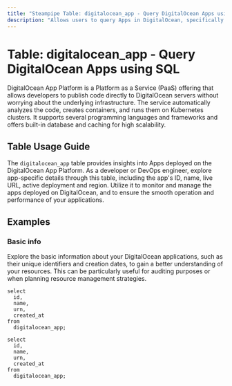 ```yaml
---
title: "Steampipe Table: digitalocean_app - Query DigitalOcean Apps using SQL"
description: "Allows users to query Apps in DigitalOcean, specifically to gather information about the app's ID, name, live URL, active deployment and region. This data can be used to monitor and manage the apps deployed on DigitalOcean."
---
```


# Table: digitalocean_app - Query DigitalOcean Apps using SQL

DigitalOcean App Platform is a Platform as a Service (PaaS) offering that allows developers to publish code directly to DigitalOcean servers without worrying about the underlying infrastructure. The service automatically analyzes the code, creates containers, and runs them on Kubernetes clusters. It supports several programming languages and frameworks and offers built-in database and caching for high scalability.

## Table Usage Guide

The `digitalocean_app` table provides insights into Apps deployed on the DigitalOcean App Platform. As a developer or DevOps engineer, explore app-specific details through this table, including the app's ID, name, live URL, active deployment and region. Utilize it to monitor and manage the apps deployed on DigitalOcean, and to ensure the smooth operation and performance of your applications.

## Examples

### Basic info
Explore the basic information about your DigitalOcean applications, such as their unique identifiers and creation dates, to gain a better understanding of your resources. This can be particularly useful for auditing purposes or when planning resource management strategies.

```sql+postgres
select
  id,
  name,
  urn,
  created_at
from
  digitalocean_app;
```

```sql+sqlite
select
  id,
  name,
  urn,
  created_at
from
  digitalocean_app;
```